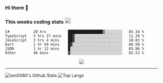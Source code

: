 ### Hi there 👋

<!--START_SECTION:giphy-->
<!--END_SECTION:giphy-->

### This weeks coding stats <img src="https://media1.giphy.com/media/LmNwrBhejkK9EFP504/giphy.gif?cid=ecf05e4723nsktnyyj53u162g7cy5rjqfg6gz06kxdg5y55g&rid=giphy.gif" width="20" height="20" />
<!--START_SECTION:waka-->

```text
C#           20 hrs          ████████████████▒░░░░░░░░   65.34 %
TypeScript   3 hrs 27 mins   ██▓░░░░░░░░░░░░░░░░░░░░░░   11.29 %
JavaScript   3 hrs 4 mins    ██▓░░░░░░░░░░░░░░░░░░░░░░   10.03 %
Dart         1 hr 59 mins    █▓░░░░░░░░░░░░░░░░░░░░░░░   06.50 %
JSON         1 hr 12 mins    █░░░░░░░░░░░░░░░░░░░░░░░░   03.96 %
Other        46 mins         ▓░░░░░░░░░░░░░░░░░░░░░░░░   02.52 %
```

<!--END_SECTION:waka-->

<!--START_SECTION:comicstrip-->
<p align="center">
 <a href="https://xkcd.com/">
 <img src="https://imgs.xkcd.com/comics/physics_cost_saving_tips.png" />
</a>
</p>
<!--END_SECTION:comicstrip-->

---

![ism0080's Github Stats](https://github-readme-stats.vercel.app/api?username=ism0080&show_icons=true%hide_border=true&hide=issues)
![Top Langs](https://github-readme-stats.vercel.app/api/top-langs/?username=ism0080&layout=compact)

<!--
**ism0080/ism0080** is a ✨ _special_ ✨ repository because its `README.md` (this file) appears on your GitHub profile.

Here are some ideas to get you started:

- 🔭 I’m currently working on ...
- 🌱 I’m currently learning ...
- 👯 I’m looking to collaborate on ...
- 🤔 I’m looking for help with ...
- 💬 Ask me about ...
- 📫 How to reach me: ...
- 😄 Pronouns: ...
- ⚡ Fun fact: ...
-->
